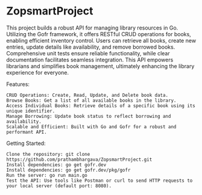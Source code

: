 # ZopsmartProject
This project builds a robust API for managing library resources in Go. Utilizing the Gofr framework, it offers RESTful CRUD operations for books, enabling efficient inventory control. Users can retrieve all books, create new entries, update details like availability, and remove borrowed books. Comprehensive unit tests ensure reliable functionality, while clear documentation facilitates seamless integration. This API empowers librarians and simplifies book management, ultimately enhancing the library experience for everyone.

Features:

    CRUD Operations: Create, Read, Update, and Delete book data.
    Browse Books: Get a list of all available books in the library.
    Access Individual Books: Retrieve details of a specific book using its unique identifier.
    Manage Borrowing: Update book status to reflect borrowing and availability.
    Scalable and Efficient: Built with Go and Gofr for a robust and performant API.

Getting Started:

    Clone the repository: git clone https://github.com/prathambhargava/ZopsmartProject.git
    Install dependencies: go get gofr.dev
    Install dependencies: go get gofr.dev/pkg/gofr
    Run the server: go run main.go
    Test the API: Use tools like Postman or curl to send HTTP requests to your local server (default port: 8080).
